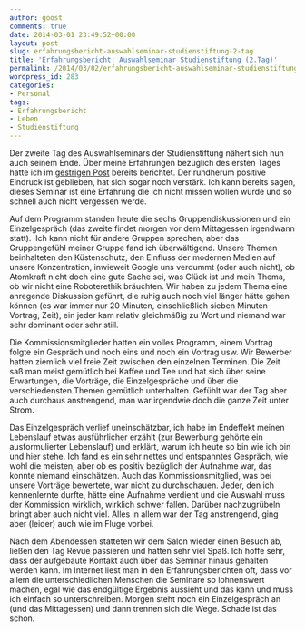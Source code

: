 ```yaml
---
author: goost
comments: true
date: 2014-03-01 23:49:52+00:00
layout: post
slug: erfahrungsbericht-auswahlseminar-studienstiftung-2-tag
title: 'Erfahrungsbericht: Auswahlseminar Studienstiftung (2.Tag)'
permalink: /2014/03/02/erfahrungsbericht-auswahlseminar-studienstiftung-2-tag/
wordpress_id: 283
categories:
- Personal
tags:
- Erfahrungsbericht
- Leben
- Studienstiftung
---
```


Der zweite Tag des Auswahlseminars der Studienstiftung nähert sich nun auch seinem Ende. Über meine Erfahrungen bezüglich des ersten Tages hatte ich im [gestrigen Post](http://www.pgunited.de/2014/03/01/erfahrungsbericht-auswahlseminar-studienstiftung-1-tag/) bereits berichtet. Der rundherum positive Eindruck ist geblieben, hat sich sogar noch verstärk. Ich kann bereits sagen, dieses Seminar ist eine Erfahrung die ich nicht missen wollen würde und so schnell auch nicht vergessen werde.

Auf dem Programm standen heute die sechs Gruppendiskussionen und ein Einzelgespräch (das zweite findet morgen vor dem Mittagessen irgendwann statt).  Ich kann nicht für andere Gruppen sprechen, aber das Gruppengefühl meiner Gruppe fand ich überwältigend. Unsere Themen beinhalteten den Küstenschutz, den Einfluss der modernen Medien auf unsere Konzentration, inwieweit Google uns verdummt (oder auch nicht), ob Atomkraft nicht doch eine gute Sache sei, was Glück ist und mein Thema, ob wir nicht eine Roboterethik bräuchten. Wir haben zu jedem Thema eine anregende Diskussion geführt, die ruhig auch noch viel länger hätte gehen können (es war immer nur 20 Minuten, einschließlich sieben Minuten Vortrag, Zeit), ein jeder kam relativ gleichmäßig zu Wort und niemand war sehr dominant oder sehr still.

Die Kommissionsmitglieder hatten ein volles Programm, einem Vortrag folgte ein Gespräch und noch eins und noch ein Vortrag usw. Wir Bewerber hatten ziemlich viel freie Zeit zwischen den einzelnen Terminen. Die Zeit saß man meist gemütlich bei Kaffee und Tee und hat sich über seine Erwartungen, die Vorträge, die Einzelgespräche und über die verschiedensten Themen gemütlich unterhalten. Gefühlt war der Tag aber auch durchaus anstrengend, man war irgendwie doch die ganze Zeit unter Strom.

Das Einzelgespräch verlief uneinschätzbar, ich habe im Endeffekt meinen Lebenslauf etwas ausführlicher erzählt (zur Bewerbung gehörte ein ausformulierter Lebenslauf) und erklärt, warum ich heute so bin wie ich bin und hier stehe. Ich fand es ein sehr nettes und entspanntes Gespräch, wie wohl die meisten, aber ob es positiv bezüglich der Aufnahme war, das konnte niemand einschätzen. Auch das Kommissionsmitglied, was bei unsere Vorträge bewertete, war nicht zu durchschauen. Jeder, den ich kennenlernte durfte, hätte eine Aufnahme verdient und die Auswahl muss der Kommission wirklich, wirklich schwer fallen. Darüber nachzugrübeln bringt aber auch nicht viel. Alles in allem war der Tag anstrengend, ging aber (leider) auch wie im Fluge vorbei.

Nach dem Abendessen statteten wir dem Salon wieder einen Besuch ab, ließen den Tag Revue passieren und hatten sehr viel Spaß. Ich hoffe sehr, dass der aufgebaute Kontakt auch über das Seminar hinaus gehalten werden kann. Im Internet liest man in den Erfahrungsberichten oft, dass vor allem die unterschiedlichen Menschen die Seminare so lohnenswert machen, egal wie das endgültige Ergebnis aussieht und das kann und muss ich einfach so unterschreiben. Morgen steht noch ein Einzelgespräch an (und das Mittagessen) und dann trennen sich die Wege. Schade ist das schon.
